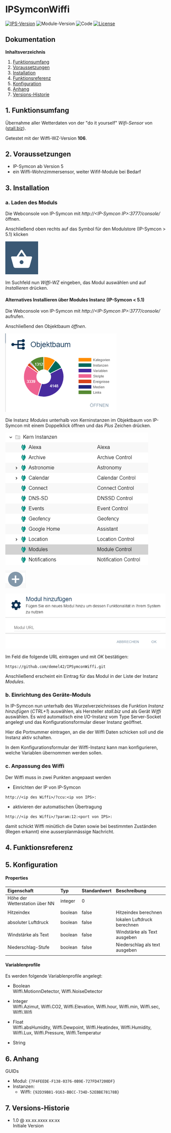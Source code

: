 # IPSymconWiffi

[![IPS-Version](https://img.shields.io/badge/Symcon_Version-5.0+-red.svg)](https://www.symcon.de/service/dokumentation/entwicklerbereich/sdk-tools/sdk-php/)
![Module-Version](https://img.shields.io/badge/Modul_Version-1.0-blue.svg)
![Code](https://img.shields.io/badge/Code-PHP-blue.svg)
[![License](https://img.shields.io/badge/License-CC%20BY--NC--SA%204.0-green.svg)](https://creativecommons.org/licenses/by-nc-sa/4.0/)

## Dokumentation

**Inhaltsverzeichnis**

1. [Funktionsumfang](#1-funktionsumfang)
2. [Voraussetzungen](#2-voraussetzungen)
3. [Installation](#3-installation)
4. [Funktionsreferenz](#4-funktionsreferenz)
5. [Konfiguration](#5-konfiguration)
6. [Anhang](#6-anhang)
7. [Versions-Historie](#7-versions-historie)

## 1. Funktionsumfang

Übernahme aller Wetterdaten von der "do it yourself" _Wifi-Sensor_ von ([stall.biz](https://www.stall.biz/project/der-wiffi-wz-2-0-der-wohnzimmersensor)).

Getestet mit der Wiffi-WZ-Version **106**.

## 2. Voraussetzungen

 - IP-Symcon ab Version 5<br>
 - ein Wiffi-Wohnzimmersensor, weiter Wifif-Module bei Bedarf

## 3. Installation

### a. Laden des Moduls

Die Webconsole von IP-Symcon mit _http://\<IP-Symcon IP\>:3777/console/_ öffnen.

Anschließend oben rechts auf das Symbol für den Modulstore (IP-Symcon > 5.1) klicken

![Store](docs/de/img/store_icon.png?raw=true "open store")

Im Suchfeld nun _Wiffi-WZ_ eingeben, das Modul auswählen und auf _Installieren_ drücken.

#### Alternatives Installieren über Modules Instanz (IP-Symcon < 5.1)

Die Webconsole von IP-Symcon mit _http://\<IP-Symcon IP\>:3777/console/_ aufrufen.

Anschließend den Objektbaum _öffnen_.

![Objektbaum](docs/de/img/objektbaum.png?raw=true "Objektbaum")

Die Instanz _Modules_ unterhalb von Kerninstanzen im Objektbaum von IP-Symcon mit einem Doppelklick öffnen und das  _Plus_ Zeichen drücken.

![Modules](docs/de/img/Modules.png?raw=true "Modules")

![Plus](docs/de/img/plus.png?raw=true "Plus")

![ModulURL](docs/de/img/add_module.png?raw=true "Add Module")

Im Feld die folgende URL eintragen und mit _OK_ bestätigen:

```
https://github.com/demel42/IPSymconWiffi.git
```

Anschließend erscheint ein Eintrag für das Modul in der Liste der Instanz _Modules_.

### b. Einrichtung des Geräte-Moduls

In IP-Symcon nun unterhalb des Wurzelverzeichnisses die Funktion _Instanz hinzufügen_ (_CTRL+1_) auswählen, als Hersteller _stall.biz_ und als Gerät _Wiffi_ auswählen.
Es wird automatisch eine I/O-Instanz vom Type Server-Socket angelegt und das Konfigurationsformular dieser Instanz geöffnet.

Hier die Portnummer eintragen, an die der Wiffi Daten schicken soll und die Instanz aktiv schalten.

In dem Konfigurationsformular der Wiffi-Instanz kann man konfigurieren, welche Variablen übernommen werden sollen.

### c. Anpassung des Wiffi

Der Wiffi muss in zwei Punkten angepaast werden

- Einrichten der IP von IP-Symcon
```
http://<ip des Wiffi>/?ccu:<ip von IPS>:
```
- aktivieren der automatischen Übertragung
```
http://<ip des Wiffi>/?param:12:<port von IPS>:
```

damit schickt Wiffi minütlich die Daten sowie bei bestimmten Zuständen (Regen erkannt) eine ausserplanmässige Nachricht.

## 4. Funktionsreferenz

## 5. Konfiguration

#### Properties

| Eigenschaft                           | Typ      | Standardwert | Beschreibung |
| :------------------------------------ | :------  | :----------- | :----------- |
| Höhe der Wetterstation über NN        | integer  | 0            | |
|                                       |          |              | |
| Hitzeindex                            | boolean  | false        | Hitzeindex berechnen |
| absoluter Luftdruck                   | boolean  | false        | lokalen Luftdruck berechnen  |
| Windstärke als Text                   | boolean  | false        | Windstärke als Text ausgeben |
| Niederschlag-Stufe                    | boolean  | false        | Niederschlag als text ausgeben |
|                                       |          |              | |

#### Variablenprofile

Es werden folgende Variablenprofile angelegt:
* Boolean<br>
Wiffi.MotionnDetector, Wiffi.NoiseDetector

* Integer<br>
Wiffi.Azimut, Wiffi.CO2, Wiffi.Elevation, Wiffi.hour, Wiffi.min, Wiffi.sec, Wiffi.Wifi

* Float<br>
Wiffi.absHumidity, Wiffi.Dewpoint, Wiffi.Heatindex, Wiffi.Humidity, Wiffi.Lux, Wiffi.Pressure, Wiffi.Temperatur

* String<br>

## 6. Anhang

GUIDs
- Modul: `{7F4FEEDE-F138-0376-0B9E-727FD47200DF}`
- Instanzen:
  - Wiffi: `{92D39B81-9163-BBCC-734D-52EBBE78178B}`

## 7. Versions-Historie

- 1.0 @ xx.xx.xxxx xx:xx<br>
  Initiale Version
